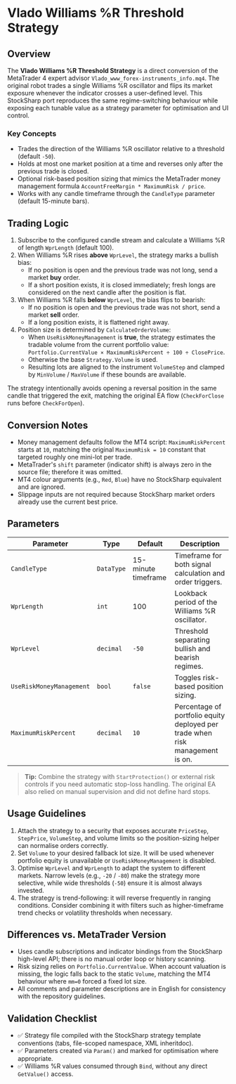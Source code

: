 # Vlado Williams %R Threshold Strategy

## Overview
The **Vlado Williams %R Threshold Strategy** is a direct conversion of the MetaTrader 4 expert advisor `Vlado_www_forex-instruments_info.mq4`. The original robot trades a single Williams %R oscillator and flips its market exposure whenever the indicator crosses a user-defined level. This StockSharp port reproduces the same regime-switching behaviour while exposing each tunable value as a strategy parameter for optimisation and UI control.

### Key Concepts
- Trades the direction of the Williams %R oscillator relative to a threshold (default `-50`).
- Holds at most one market position at a time and reverses only after the previous trade is closed.
- Optional risk-based position sizing that mimics the MetaTrader money management formula `AccountFreeMargin * MaximumRisk / price`.
- Works with any candle timeframe through the `CandleType` parameter (default 15-minute bars).

## Trading Logic
1. Subscribe to the configured candle stream and calculate a Williams %R of length `WprLength` (default 100).
2. When Williams %R rises **above** `WprLevel`, the strategy marks a bullish bias:
   - If no position is open and the previous trade was not long, send a market **buy** order.
   - If a short position exists, it is closed immediately; fresh longs are considered on the next candle after the position is flat.
3. When Williams %R falls **below** `WprLevel`, the bias flips to bearish:
   - If no position is open and the previous trade was not short, send a market **sell** order.
   - If a long position exists, it is flattened right away.
4. Position size is determined by `CalculateOrderVolume`:
   - When `UseRiskMoneyManagement` is **true**, the strategy estimates the tradable volume from the current portfolio value: `Portfolio.CurrentValue × MaximumRiskPercent ÷ 100 ÷ ClosePrice`.
   - Otherwise the base `Strategy.Volume` is used.
   - Resulting lots are aligned to the instrument `VolumeStep` and clamped by `MinVolume` / `MaxVolume` if these bounds are available.

The strategy intentionally avoids opening a reversal position in the same candle that triggered the exit, matching the original EA flow (`CheckForClose` runs before `CheckForOpen`).

## Conversion Notes
- Money management defaults follow the MT4 script: `MaximumRiskPercent` starts at `10`, matching the original `MaximumRisk = 10` constant that targeted roughly one mini-lot per trade.
- MetaTrader's `shift` parameter (indicator shift) is always zero in the source file; therefore it was omitted.
- MT4 colour arguments (e.g., `Red`, `Blue`) have no StockSharp equivalent and are ignored.
- Slippage inputs are not required because StockSharp market orders already use the current best price.

## Parameters
| Parameter | Type | Default | Description |
|-----------|------|---------|-------------|
| `CandleType` | `DataType` | 15-minute timeframe | Timeframe for both signal calculation and order triggers. |
| `WprLength` | `int` | 100 | Lookback period of the Williams %R oscillator. |
| `WprLevel` | `decimal` | `-50` | Threshold separating bullish and bearish regimes. |
| `UseRiskMoneyManagement` | `bool` | `false` | Toggles risk-based position sizing. |
| `MaximumRiskPercent` | `decimal` | `10` | Percentage of portfolio equity deployed per trade when risk management is on. |

> **Tip:** Combine the strategy with `StartProtection()` or external risk controls if you need automatic stop-loss handling. The original EA also relied on manual supervision and did not define hard stops.

## Usage Guidelines
1. Attach the strategy to a security that exposes accurate `PriceStep`, `StepPrice`, `VolumeStep`, and volume limits so the position-sizing helper can normalise orders correctly.
2. Set `Volume` to your desired fallback lot size. It will be used whenever portfolio equity is unavailable or `UseRiskMoneyManagement` is disabled.
3. Optimise `WprLevel` and `WprLength` to adapt the system to different markets. Narrow levels (e.g., `-20` / `-80`) make the strategy more selective, while wide thresholds (`-50`) ensure it is almost always invested.
4. The strategy is trend-following: it will reverse frequently in ranging conditions. Consider combining it with filters such as higher-timeframe trend checks or volatility thresholds when necessary.

## Differences vs. MetaTrader Version
- Uses candle subscriptions and indicator bindings from the StockSharp high-level API; there is no manual order loop or history scanning.
- Risk sizing relies on `Portfolio.CurrentValue`. When account valuation is missing, the logic falls back to the static `Volume`, matching the MT4 behaviour where `mm=0` forced a fixed lot size.
- All comments and parameter descriptions are in English for consistency with the repository guidelines.

## Validation Checklist
- ✅ Strategy file compiled with the StockSharp strategy template conventions (tabs, file-scoped namespace, XML inheritdoc).
- ✅ Parameters created via `Param()` and marked for optimisation where appropriate.
- ✅ Williams %R values consumed through `Bind`, without any direct `GetValue()` access.
